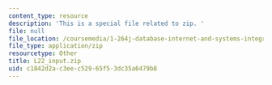 ```yaml
---
content_type: resource
description: 'This is a special file related to zip. '
file: null
file_location: /coursemedia/1-264j-database-internet-and-systems-integration-technologies-fall-2013/c1842d2ac3eec52965f53dc35a6479b8_L22_input.zip
file_type: application/zip
resourcetype: Other
title: L22_input.zip
uid: c1842d2a-c3ee-c529-65f5-3dc35a6479b8
---
```

